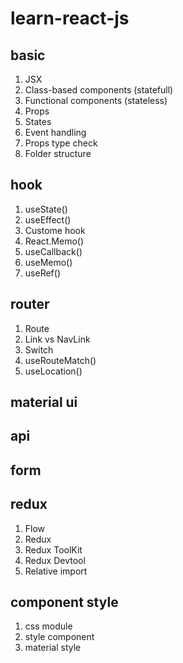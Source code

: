 # learn-react-js

## basic

1. JSX
2. Class-based components (statefull)
3. Functional components (stateless)
4. Props
5. States
6. Event handling
7. Props type check
8. Folder structure

## hook

1. useState()
2. useEffect()
3. Custome hook
4. React.Memo()
5. useCallback()
6. useMemo()
7. useRef()

## router

1. Route
2. Link vs NavLink
3. Switch
4. useRouteMatch()
5. useLocation()

## material ui

## api

## form

## redux

1. Flow
2. Redux
3. Redux ToolKit
4. Redux Devtool
5. Relative import

## component style

1. css module
2. style component
3. material style
